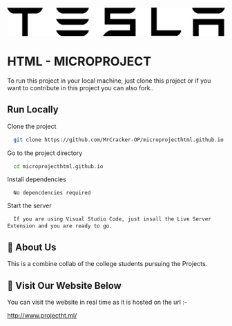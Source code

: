 
![Logo](https://raw.githubusercontent.com/MrCracker-OP/microprojecthtml.github.io/main/logo.png)


# HTML - MICROPROJECT

To run this project in your local machine, just clone this project or if you want to contribute in this project you can also fork..

## Run Locally

Clone the project

```bash
  git clone https://github.com/MrCracker-OP/microprojecthtml.github.io.git
```

Go to the project directory

```bash
  cd microprojecthtml.github.io
```

Install dependencies

```
  No depencdencies required
```

Start the server
```
  If you are using Visual Studio Code, just insall the Live Server Extension and you are ready to go.
```



## 🚀 About Us

This is a combine collab of the college students pursuing the Projects.


## 🔗 Visit Our Website Below 

You can visit the website in real time as it is hosted on the url :- 


http://www.projectht.ml/
